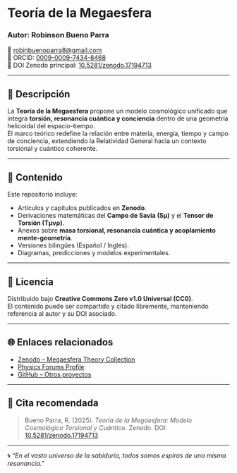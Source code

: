 
# Teoría de la Megaesfera  
### Autor: **Robinson Bueno Parra**  
📧 robinbuenoparra8@gmail.com  
🔗 ORCID: [0009-0009-7434-8468](https://orcid.org/0009-0009-7434-8468)  
📘 DOI Zenodo principal: [10.5281/zenodo.17194713](https://doi.org/10.5281/zenodo.17194713)  

---

## 🌌 Descripción
La **Teoría de la Megaesfera** propone un modelo cosmológico unificado que integra **torsión, resonancia cuántica y conciencia** dentro de una geometría helicoidal del espacio-tiempo.  
El marco teórico redefine la relación entre materia, energía, tiempo y campo de conciencia, extendiendo la Relatividad General hacia un contexto torsional y cuántico coherente.

---

## 🧠 Contenido
Este repositorio incluye:
- Artículos y capítulos publicados en **Zenodo**.  
- Derivaciones matemáticas del **Campo de Savia (Sμ)** y el **Tensor de Torsión (Tμνρ)**.  
- Anexos sobre **masa torsional, resonancia cuántica y acoplamiento mente-geometría**.  
- Versiones bilingües (Español / Inglés).  
- Diagramas, predicciones y modelos experimentales.  

---

## 📄 Licencia
Distribuido bajo **Creative Commons Zero v1.0 Universal (CC0)**.  
El contenido puede ser compartido y citado libremente, manteniendo referencia al autor y su DOI asociado.

---

## 🌐 Enlaces relacionados
- [Zenodo – Megaesfera Theory Collection](https://zenodo.org/records/17194713)
- [Physics Forums Profile](https://www.physicsforums.com/)
- [GitHub – Otros proyectos](https://github.com/robinson388)

---

## 📜 Cita recomendada
> Bueno Parra, R. (2025). *Teoría de la Megaesfera: Modelo Cosmológico Torsional y Cuántico*. Zenodo. DOI: [10.5281/zenodo.17194713](https://doi.org/10.5281/zenodo.17194713)

---

🌀 *“En el vasto universo de la sabiduría, todos somos espiras de una misma resonancia.”*
